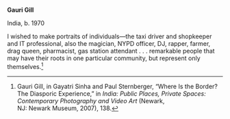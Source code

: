 **Gauri Gill**

India, b. 1970

I wished to make portraits of individuals—the taxi driver and shopkeeper and IT professional, also the magician, NYPD officer, DJ, rapper, farmer, drag queen, pharmacist, gas station attendant . . . remarkable people that may have their roots in one particular community, but represent only themselves.[^1]

[^1]: Gauri Gill, in Gayatri Sinha and Paul Sternberger, “Where Is the Border? The Diasporic Experience,” in *India: Public Places, Private Spaces: Contemporary Photography and Video Art* (Newark, NJ: Newark Museum, 2007), 138.
